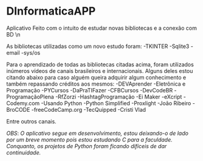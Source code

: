 # DInformaticaAPP
Aplicativo Feito com o intuito de estudar novas bibliotecas e a conexão com BD \n

As bibliotecas utilizadas como um novo estudo foram:
-TKINTER
-Sqlite3
-email
-sys/os

Para o aprendizado de todas as bibliotecas citadas acima, foram utilizados inúmeros vídeos de canais brasileiros e internacionais. Alguns deles estou citando abaixo para caso alguém queira adquirir algum conhecimento e também repassando créditos aos mesmos:
-DEVAprender
-Eletrônica e Programação
-PYCursos
-DaPraTIFazer
-CFBCursos
-DevCodeBR
-ProgramaçãoPlena
-RfZorzi
-HashtagProgramação
-Ei Maker
-eXcript
-Codemy.com
-Usando Python
-Python Simplified
-Proxlight
-João Ribeiro
-BroCODE
-freeCodeCamp.org
-TecQuipped
-Cristi Vlad

Entre outros canais.

*OBS*: *O aplicativo segue em desenvolvimento, estou deixando-o de lado por um breve momento pois estou estudando C para a faculdade. Conquanto, os projetos de Python foram ficando difíceis de dar continuidade.*
